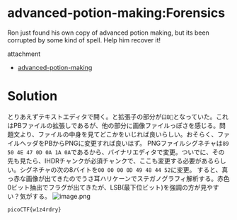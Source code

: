 # advanced-potion-making:Forensics

Ron just found his own copy of advanced potion making, but its been corrupted by some kind of spell. Help him recover it!

attachment
* [advanced-potion-making]()

# Solution

とりあえずテキストエディタで開く。と拡張子の部分が`臼B`となっていた。これはPBファイルの拡張しであるが、他の部分に画像ファイルっぽさを感じる。問題文より、ファイルの中身を見てどこかをいじれば良いらしい。おそらく、ファイルヘッダをPBからPNGに変更すれば良いはず。
PNGファイルシグネチャは`89 50 4E 47 0D 0A 1A 0A`であるから、バイナリエディタで変更。ついでに、その先も見たら、IHDRチャンクが必須チャンクで、ここも変更する必要があるらしい。シグネチャの次の8バイトを`00 00 00 0D 49 48 44 52`に変更。
すると、真っ赤な画像が出てきたのでうさ耳ハリケーンでステガノグラフィ解析する。赤色0ビット抽出でフラグが出てきたが、LSB(最下位ビット)を強調の方が見やすい？気がする。
![image.png](https://qiita-image-store.s3.ap-northeast-1.amazonaws.com/0/3638553/fba479e9-3cd3-9c28-ef1f-8a2e286a772a.png)

`picoCTF{w1z4rdry}`
